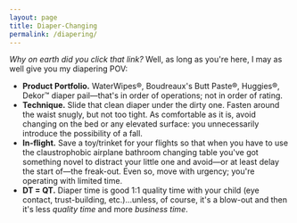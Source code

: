 ```yaml
---
layout: page
title: Diaper-Changing
permalink: /diapering/
---
```

*Why on earth did you click that link?* Well, as long as you're here, I may as well give you my diapering POV:
- **Product Portfolio.** WaterWipes®, Boudreaux's Butt Paste®, Huggies®, Dekor™ diaper pail—that's in order of operations; not in order of rating.
- **Technique.** Slide that clean diaper under the dirty one. Fasten around the waist snugly, but not too tight. As comfortable as it is, avoid changing on the bed or any elevated surface: you unnecessarily introduce the possibility of a fall.
- **In-flight.** Save a toy/trinket for your flights so that when you have to use the claustrophobic airplane bathroom changing table you've got something novel to distract your little one and avoid—or at least delay the start of—the freak-out. Even so, move with urgency; you're operating with limited time. 
- **DT = QT.** Diaper time is good 1:1 quality time with your child (eye contact, trust-building, etc.)...unless, of course, it's a blow-out and then it's less *quality time* and more *business time*.